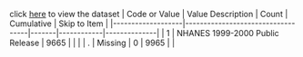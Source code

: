 click [here](https://raw.githubusercontent.com/MonicaJia/hw4/main/transplants.txt) to view the dataset
| Code or Value     | Value Description                 | Count | Cumulative | Skip to Item |
|-------------------|-----------------------------------|-------|------------|--------------|
| 1                 | NHANES 1999-2000 Public Release   | 9665  |            |              |
| .                 | Missing                           | 0     | 9965       |              |
